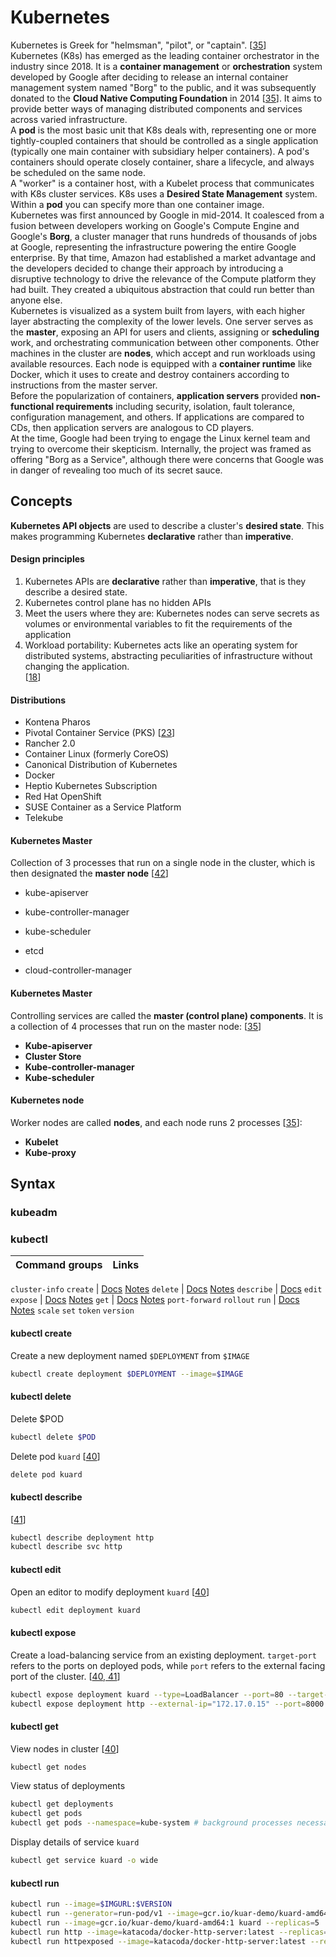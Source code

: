# Kubernetes
Kubernetes is Greek for "helmsman", "pilot", or "captain". [[35](sources.md)]\
Kubernetes (K8s) has emerged as the leading container orchestrator in the industry since 2018. It is a **container management** or **orchestration** system developed by Google after deciding to release an internal container management system named "Borg" to the public, and it was subsequently donated to the **Cloud Native Computing Foundation** in 2014 [[35](sources.md)]. It aims to provide better ways of managing distributed components and services across varied infrastructure.\
A **pod** is the most basic unit that K8s deals with, representing one or more tightly-coupled containers that should be controlled as a single application (typically one main container with subsidiary helper containers). A pod's containers should operate closely container, share a lifecycle, and always be scheduled on the same node.\
A "worker" is a container host, with a Kubelet process that communicates with K8s cluster services. K8s uses a **Desired State Management** system. Within a **pod** you can specify more than one container image.\
Kubernetes was first announced by Google in mid-2014. It coalesced from a fusion between developers working on Google's Compute Engine and Google's **Borg**, a cluster manager that runs hundreds of thousands of jobs at Google, representing the infrastructure powering the entire Google enterprise. By that time, Amazon had established a market advantage and the developers decided to change their approach by introducing a disruptive technology to drive the relevance of the Compute platform they had built. They created a ubiquitous abstraction that could run better than anyone else.\
Kubernetes is visualized as a system built from layers, with each higher layer abstracting the complexity of the lower levels. One server serves as the **master**, exposing an API for users and clients, assigning or **scheduling** work, and orchestrating communication between other components. Other machines in the cluster are **nodes**, which accept and run workloads using available resources. Each node is equipped with a **container runtime** like Docker, which it uses to create and destroy containers according to instructions from the master server.\
Before the popularization of containers, **application servers** provided **non-functional requirements** including security, isolation, fault tolerance, configuration management, and others. If applications are compared to CDs, then application servers are analogous to CD players.\
At the time, Google had been trying to engage the Linux kernel team and trying to overcome their skepticism. Internally, the project was framed as offering "Borg as a Service", although there were concerns that Google was in danger of revealing too much of its secret sauce.

## Concepts
**Kubernetes API objects** are used to describe a cluster's **desired state**. This makes programming Kubernetes **declarative** rather than **imperative**. 

#### Design principles
1. Kubernetes APIs are **declarative** rather than **imperative**, that is they describe a desired state.
2. Kubernetes control plane has no hidden APIs
3. Meet the users where they are: Kubernetes nodes can serve secrets as volumes or environmental variables to fit the requirements of the application
4. Workload portability: Kubernetes acts like an operating system for distributed systems, abstracting peculiarities of infrastructure without changing the application.\
[[18](README.md#sources)]

#### Distributions
- Kontena Pharos
- Pivotal Container Service (PKS) [[23](README.md#sources)]
- Rancher 2.0
- Container Linux (formerly CoreOS)
- Canonical Distribution of Kubernetes
- Docker
- Heptio Kubernetes Subscription
- Red Hat OpenShift
- SUSE Container as a Service Platform
- Telekube

#### Kubernetes Master
Collection of 3 processes that run on a single node in the cluster, which is then designated the **master node** [[42](sources.md)]
- kube-apiserver
- kube-controller-manager
- kube-scheduler

- etcd
- cloud-controller-manager

#### Kubernetes Master
Controlling services are called the **master (control plane) components**. It is a collection of 4 processes that run on the master node: [[35](sources.md)]
- **Kube-apiserver**
- **Cluster Store**
- **Kube-controller-manager**
- **Kube-scheduler** 

#### Kubernetes node
Worker nodes are called **nodes**, and each node runs 2 processes [[35](sources.md)]:
- **Kubelet**
- **Kube-proxy**

## Syntax
### kubeadm

### kubectl
Command groups  | Links
:---            | :---
`cluster-info`
`create`          | [Docs](https://kubernetes.io/docs/reference/generated/kubectl/kubectl-commands#create) [Notes](#kubectl-create)
`delete`          | [Docs](https://kubernetes.io/docs/reference/generated/kubectl/kubectl-commands#delete) [Notes](#kubectl-delete)
`describe`        | [Docs](https://kubernetes.io/docs/reference/generated/kubectl/kubectl-commands#describe) 
`edit`
`expose`          | [Docs](https://kubernetes.io/docs/reference/generated/kubectl/kubectl-commands#expose) [Notes](#kubectl-expose)
`get`             | [Docs](https://kubernetes.io/docs/reference/generated/kubectl/kubectl-commands#get) [Notes](#kubectl-get)
`port-forward`
`rollout`
`run`             | [Docs](https://kubernetes.io/docs/reference/generated/kubectl/kubectl-commands#run) [Notes](#kubectl-run)
`scale`
`set`
`token`
`version`

#### kubectl create
Create a new deployment named `$DEPLOYMENT` from `$IMAGE`
```sh
kubectl create deployment $DEPLOYMENT --image=$IMAGE
```


#### kubectl delete
Delete $POD
```sh
kubectl delete $POD
```
Delete pod `kuard` [[40](sources.md)]
```sh
delete pod kuard
```


#### kubectl describe
[[41](sources.md)]
```sh
kubectl describe deployment http
kubectl describe svc http
```


#### kubectl edit
Open an editor to modify deployment `kuard` [[40](sources.md)]
```sh
kubectl edit deployment kuard
```


#### kubectl expose
Create a load-balancing service from an existing deployment. `target-port` refers to the ports on deployed pods, while `port` refers to the external facing port of the cluster.  [[40, 41](sources.md)]
```sh
kubectl expose deployment kuard --type=LoadBalancer --port=80 --target-port=8080
kubectl expose deployment http --external-ip="172.17.0.15" --port=8000 --target-port=80
```


#### kubectl get
View nodes in cluster [[40](sources.md)]
```sh
kubectl get nodes
```
View status of deployments
```sh
kubectl get deployments
kubectl get pods
kubectl get pods --namespace=kube-system # background processes necessary for Kubernetes itself
```
Display details of service `kuard`
```sh
kubectl get service kuard -o wide
```


#### kubectl run
```sh
kubectl run --image=$IMGURL:$VERSION
kubectl run --generator=run-pod/v1 --image=gcr.io/kuar-demo/kuard-amd64:1 kuard
kubectl run --image=gcr.io/kuar-demo/kuard-amd64:1 kuard --replicas=5 
kubectl run http --image=katacoda/docker-http-server:latest --replicas=1
kubectl run httpexposed --image=katacoda/docker-http-server:latest --replicas=1 --port=80 --hostport=8001
```


